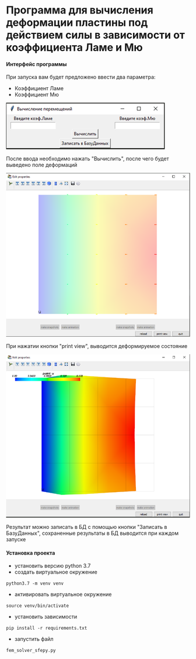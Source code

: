 # Программа для вычисления деформации пластины под действием силы в зависимости от коэффициента Ламе и Мю




#### Интерфейc программы
При запуска вам будет предложено ввести два параметра:
- Коэффициент Ламе
- Коэффициент Мю

![alt text](screenshots/interface.PNG?raw=true)

После ввода необходимо нажать "Вычислить", после чего будет выведено поле деформаций

![alt text](screenshots/deformation_field.PNG?raw=true)

При нажатии кнопки "print view", выводится деформируемое состояние

![alt text](screenshots/deformation_view.PNG?raw=true)

Результат можно записать в БД с помощью кнопки "Записать в БазуДанных", сохраненные результаты в БД выводится при каждом запуске







#### Установка проекта

- установить версию python 3.7
- создать виртуальное окружение 
```shell script
python3.7 -m venv venv
```
- активировать виртуальное окружение
```shell script
source venv/bin/activate
```
- установить зависимости
```shell script
pip install -r requirements.txt
```
- запустить файл
```shell script
fem_solver_sfepy.py
